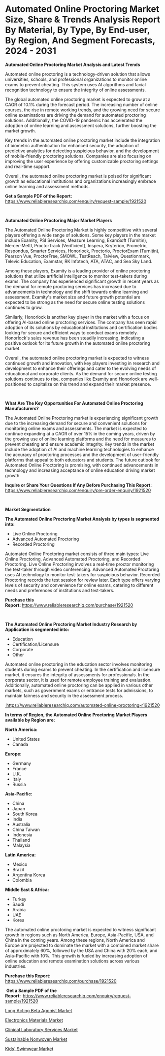 <p><h1>Automated Online Proctoring Market Size, Share & Trends Analysis Report By Material, By Type, By End-user, By Region, And Segment Forecasts, 2024 - 2031</h1></p><p><strong>Automated Online Proctoring Market Analysis and Latest Trends</strong></p>
<p><p>Automated online proctoring is a technology-driven solution that allows universities, schools, and professional organizations to monitor online exams to prevent cheating. This system uses AI algorithms and facial recognition technology to ensure the integrity of online assessments.</p><p>The global automated online proctoring market is expected to grow at a CAGR of 10.1% during the forecast period. The increasing number of online courses, the rise in remote working trends, and the growing need for secure online examinations are driving the demand for automated proctoring solutions. Additionally, the COVID-19 pandemic has accelerated the adoption of online learning and assessment solutions, further boosting the market growth.</p><p>Key trends in the automated online proctoring market include the integration of biometric authentication for enhanced security, the adoption of predictive analytics for detecting suspicious behavior, and the development of mobile-friendly proctoring solutions. Companies are also focusing on improving the user experience by offering customizable proctoring settings and real-time support.</p><p>Overall, the automated online proctoring market is poised for significant growth as educational institutions and organizations increasingly embrace online learning and assessment methods.</p></p>
<p><strong>Get a Sample PDF of the Report:&nbsp;</strong> <a href="https://www.reliableresearchiq.com/enquiry/request-sample/1921520">https://www.reliableresearchiq.com/enquiry/request-sample/1921520</a></p>
<p>&nbsp;</p>
<p><strong>Automated Online Proctoring Major Market Players</strong></p>
<p><p>The Automated Online Proctoring Market is highly competitive with several players offering a wide range of solutions. Some key players in the market include Examity, PSI Services, Meazure Learning, ExamSoft (Turnitin), Mercer-Mettl, ProctorTrack (Verificient), Inspera, Kryterion, Prometric, Respondus, Smarter Services, Honorlock, Proctorio, ProctorExam (Turnitin), Pearson Vue, ProctorFree, SMOWL, TestReach, Talview, Questionmark, Televic Education, Examstar, RK Infotech, ATA, ATAC, and Sea Sky Land.</p><p>Among these players, Examity is a leading provider of online proctoring solutions that utilize artificial intelligence to monitor test-takers during exams. The company has experienced significant growth in recent years as the demand for remote proctoring services has increased due to advancements in technology and the shift towards online learning and assessment. Examity's market size and future growth potential are expected to be strong as the need for secure online testing solutions continues to grow.</p><p>Similarly, Honorlock is another key player in the market with a focus on offering AI-based online proctoring services. The company has seen rapid adoption of its solutions by educational institutions and certification bodies looking for secure and efficient ways to conduct exams remotely. Honorlock's sales revenue has been steadily increasing, indicating a positive outlook for its future growth in the automated online proctoring market.</p><p>Overall, the automated online proctoring market is expected to witness continued growth and innovation, with key players investing in research and development to enhance their offerings and cater to the evolving needs of educational and corporate clients. As the demand for secure online testing solutions continues to rise, companies like Examity and Honorlock are well-positioned to capitalize on this trend and expand their market presence.</p></p>
<p>&nbsp;</p>
<p><strong>What Are The Key Opportunities For Automated Online Proctoring Manufacturers?</strong></p>
<p><p>The Automated Online Proctoring market is experiencing significant growth due to the increasing demand for secure and convenient solutions for monitoring online exams and assessments. The market is expected to continue expanding at a CAGR of over 15% in the coming years, driven by the growing use of online learning platforms and the need for measures to prevent cheating and ensure academic integrity. Key trends in the market include the adoption of AI and machine learning technologies to enhance the accuracy of proctoring processes and the development of user-friendly platforms that appeal to both educators and students. The future outlook for Automated Online Proctoring is promising, with continued advancements in technology and increasing acceptance of online education driving market growth.</p></p>
<p><strong>Inquire or Share Your Questions If Any Before Purchasing This Report:</strong> <a href="https://www.reliableresearchiq.com/enquiry/pre-order-enquiry/1921520">https://www.reliableresearchiq.com/enquiry/pre-order-enquiry/1921520</a></p>
<p>&nbsp;</p>
<p><strong>Market Segmentation</strong></p>
<p><strong>The Automated Online Proctoring Market Analysis by types is segmented into:</strong></p>
<p><ul><li>Live Online Proctoring</li><li>Advanced Automated Proctoring</li><li>Recorded Proctoring</li></ul></p>
<p><p>Automated Online Proctoring market consists of three main types: Live Online Proctoring, Advanced Automated Proctoring, and Recorded Proctoring. Live Online Proctoring involves a real-time proctor monitoring the test-taker through video conferencing. Advanced Automated Proctoring uses AI technology to monitor test-takers for suspicious behavior. Recorded Proctoring records the test session for review later. Each type offers varying levels of security and convenience for online exams, catering to different needs and preferences of institutions and test-takers.</p></p>
<p><strong>Purchase this Report:&nbsp;</strong><a href="https://www.reliableresearchiq.com/purchase/1921520">https://www.reliableresearchiq.com/purchase/1921520</a></p>
<p>&nbsp;</p>
<p><strong>The Automated Online Proctoring Market Industry Research by Application is segmented into:</strong></p>
<p><ul><li>Education</li><li>Certification/Licensure</li><li>Corporate</li><li>Other</li></ul></p>
<p><p>Automated online proctoring in the education sector involves monitoring students during exams to prevent cheating. In the certification and licensure market, it ensures the integrity of assessments for professionals. In the corporate sector, it is used for remote employee training and evaluation. Additionally, automated online proctoring can be applied in various other markets, such as government exams or entrance tests for admissions, to maintain fairness and security in the assessment process.</p></p>
<p><a href="https://www.reliableresearchiq.com/automated-online-proctoring-r1921520">&nbsp;https://www.reliableresearchiq.com/automated-online-proctoring-r1921520</a></p>
<p><strong>In terms of Region, the Automated Online Proctoring Market Players available by Region are:</strong></p>
<p>
    <p> <strong> North America: </strong>
        <ul>
            <li>United States</li>
            <li>Canada</li>
        </ul>
        </p> 
    <p> <strong> Europe: </strong>
        <ul>
            <li>Germany</li>
            <li>France</li>
            <li>U.K.</li>
            <li>Italy</li>
            <li>Russia</li>
        </ul>
        </p> 
    <p> <strong> Asia-Pacific: </strong>
        <ul>
            <li>China</li>
            <li>Japan</li>
            <li>South Korea</li>
            <li>India</li>
            <li>Australia</li>
            <li>China Taiwan</li>
            <li>Indonesia</li>
            <li>Thailand</li>
            <li>Malaysia</li>
        </ul>
        </p> 
    <p> <strong> Latin America: </strong>
        <ul>
            <li>Mexico</li>
            <li>Brazil</li>
            <li>Argentina Korea</li>
            <li>Colombia</li>
        </ul>
        </p> 
    <p> <strong> Middle East & Africa: </strong>
        <ul>
            <li>Turkey</li>
            <li>Saudi</li>
            <li>Arabia</li>
            <li>UAE</li>
            <li>Korea</li>
        </ul>
    </p>
    </p>
<p><p>The automated online proctoring market is expected to witness significant growth in regions such as North America, Europe, Asia-Pacific, USA, and China in the coming years. Among these regions, North America and Europe are projected to dominate the market with a combined market share of approximately 60%, followed by the USA and China with 20% each, and Asia-Pacific with 10%. This growth is fueled by increasing adoption of online education and remote examination solutions across various industries.</p></p>
<p><strong>Purchase this Report: </strong><a href="https://www.reliableresearchiq.com/purchase/1921520">https://www.reliableresearchiq.com/purchase/1921520</a></p>
<p>&nbsp;<strong>Get a Sample PDF of the Report:&nbsp;&nbsp;</strong><a href="https://www.reliableresearchiq.com/enquiry/request-sample/1921520">https://www.reliableresearchiq.com/enquiry/request-sample/1921520</a></p>
<p><strong></strong></p>
<p><p><a href="https://www.linkedin.com/pulse/global-long-acting-beta-agonist-market-product-type-application-e1hwc">Long Acting Beta Agonist Market</a></p><p><a href="https://github.com/trameciabutler45/Market-Research-Report-List-1/blob/main/electronics-materials-market.md">Electronics Materials Market</a></p><p><a href="https://github.com/JosephMorgnlvXXff/Market-Research-Report-List-1/blob/main/clinical-laboratory-services-market.md">Clinical Laboratory Services Market</a></p><p><a href="https://medium.com/@samirmayert184/sustainable-nonwoven-market-outlook-complete-industry-analysis-2024-to-2031-0601bee86fbb">Sustainable Nonwoven Market</a></p><p><a href="https://medium.com/@omamuller/kids-swimwear-market-report-by-product-type-polyester-nylon-spandex-other-end-use-boy-girl-bc0adf0fa1b1">Kids` Swimwear Market</a></p></p>
